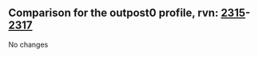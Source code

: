 ## Comparison for the outpost0 profile, rvn: [2315](https://github.com/PRO100KatYT/FortniteProfileRevisions/tree/main/profiles/outpost0/2315%20outpost0.json)-[2317](https://github.com/PRO100KatYT/FortniteProfileRevisions/tree/main/profiles/outpost0/2317%20outpost0.json)

No changes
